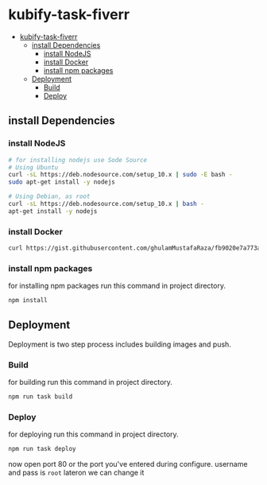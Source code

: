 # kubify-task-fiverr
- [kubify-task-fiverr](#kubify-task-fiverr)
  - [install Dependencies](#install-dependencies)
    - [install NodeJS](#install-nodejs)
    - [install Docker](#install-docker)
    - [install npm packages](#install-npm-packages)
  - [Deployment](#deployment)
    - [Build](#build)
    - [Deploy](#deploy)

## install Dependencies
### install NodeJS
```bash
# for installing nodejs use Sode Source
# Using Ubuntu
curl -sL https://deb.nodesource.com/setup_10.x | sudo -E bash -
sudo apt-get install -y nodejs

# Using Debian, as root
curl -sL https://deb.nodesource.com/setup_10.x | bash -
apt-get install -y nodejs
```
### install Docker
```bash
curl https://gist.githubusercontent.com/ghulamMustafaRaza/fb9020e7a773ac12cd23aec9aa205533/raw/setupDocker_dockerCompose.sh | bash
```
### install npm packages
for installing npm packages run this command in project directory.
```bash
npm install
```
## Deployment
Deployment is two step process includes building images and push. 
### Build
for building run this command in project directory.
```bash
npm run task build
```
### Deploy
for deploying run this command in project directory.
```bash
npm run task deploy
```
now open port 80 or the port you've entered during configure.
username and pass is `root` lateron we can change it